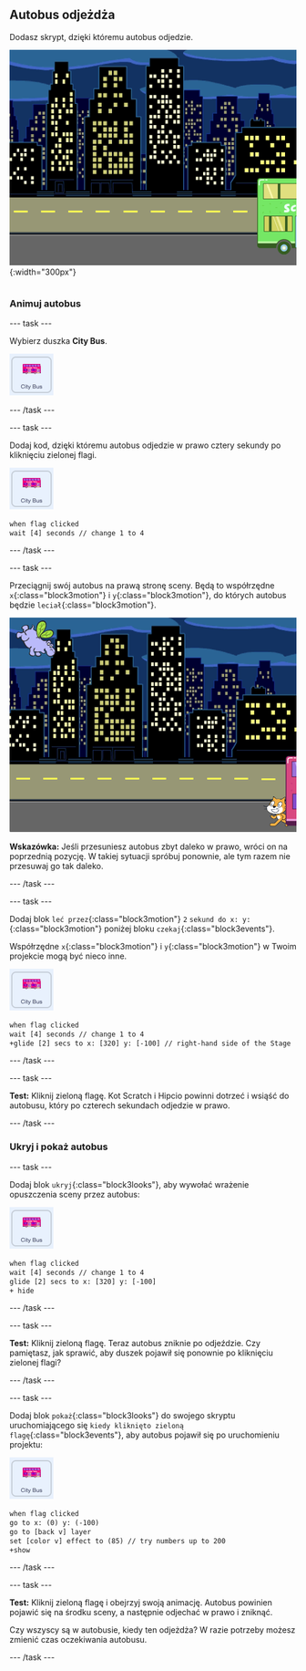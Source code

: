 ## Autobus odjeżdża

<div style="display: flex; flex-wrap: wrap">
<div style="flex-basis: 200px; flex-grow: 1; margin-right: 15px;">
Dodasz skrypt, dzięki któremu autobus odjedzie.
</div>
<div>

![Obrazek pokazujący, że autobus przesunął się w prawo.](images/bus-leaving.png){:width="300px"}

</div>
</div>

### Animuj autobus

--- task ---

Wybierz duszka **City Bus**.

![Duszek autobusu.](images/bus-sprite.png)

--- /task ---

--- task ---

Dodaj kod, dzięki któremu autobus odjedzie w prawo cztery sekundy po kliknięciu zielonej flagi.

![Duszek autobusu.](images/bus-sprite.png)

```blocks3
when flag clicked 
wait [4] seconds // change 1 to 4
```

--- /task ---

--- task ---

Przeciągnij swój autobus na prawą stronę sceny. Będą to współrzędne `x`{:class="block3motion"} i `y`{:class="block3motion"}, do których autobus będzie `leciał`{:class="block3motion"}.

![](images/bus-right.png)

**Wskazówka:** Jeśli przesuniesz autobus zbyt daleko w prawo, wróci on na poprzednią pozycję. W takiej sytuacji spróbuj ponownie, ale tym razem nie przesuwaj go tak daleko.

--- /task ---

--- task ---

Dodaj blok `leć przez`{:class="block3motion"} `2` `sekund do x: y:`{:class="block3motion"} poniżej bloku `czekaj`{:class="block3events"}.

Współrzędne `x`{:class="block3motion"} i `y`{:class="block3motion"} w Twoim projekcie mogą być nieco inne.

![Duszek autobusu.](images/bus-sprite.png)

```blocks3
when flag clicked 
wait [4] seconds // change 1 to 4
+glide [2] secs to x: [320] y: [-100] // right-hand side of the Stage
```

--- /task ---

--- task ---

**Test:** Kliknij zieloną flagę. Kot Scratch i Hipcio powinni dotrzeć i wsiąść do autobusu, który po czterech sekundach odjedzie w prawo.

--- /task ---

### Ukryj i pokaż autobus

--- task ---

Dodaj blok `ukryj`{:class="block3looks"}, aby wywołać wrażenie opuszczenia sceny przez autobus:

![Duszek autobusu.](images/bus-sprite.png)

```blocks3
when flag clicked 
wait [4] seconds // change 1 to 4
glide [2] secs to x: [320] y: [-100]
+ hide
```
--- /task ---

--- task ---

**Test:** Kliknij zieloną flagę. Teraz autobus zniknie po odjeździe. Czy pamiętasz, jak sprawić, aby duszek pojawił się ponownie po kliknięciu zielonej flagi?

--- /task ---

--- task ---

Dodaj blok `pokaż`{:class="block3looks"} do swojego skryptu uruchomiającego się `kiedy kliknięto zieloną flagę`{:class="block3events"}, aby autobus pojawił się po uruchomieniu projektu:

![Duszek autobusu.](images/bus-sprite.png)

```blocks3
when flag clicked
go to x: (0) y: (-100)
go to [back v] layer
set [color v] effect to (85) // try numbers up to 200
+show
```

--- /task ---

--- task ---

**Test:** Kliknij zieloną flagę i obejrzyj swoją animację. Autobus powinien pojawić się na środku sceny, a następnie odjechać w prawo i zniknąć.

Czy wszyscy są w autobusie, kiedy ten odjeżdża? W razie potrzeby możesz zmienić czas oczekiwania autobusu.

--- /task ---
